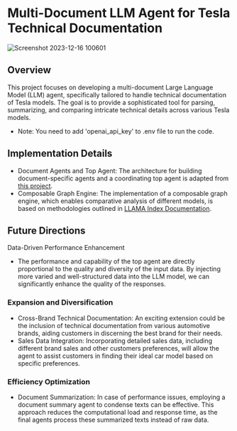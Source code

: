 # Multi-Document LLM Agent for Tesla Technical Documentation
![Screenshot 2023-12-16 100601](https://github.com/alienscientist/tesla_cars_rag_model/assets/119079691/c6c0bd05-54ee-4092-8503-4f9e8a209da6)


## Overview
This project focuses on developing a multi-document Large Language Model (LLM) agent, specifically tailored to handle technical documentation of Tesla models. 
The goal is to provide a sophisticated tool for parsing, summarizing, and comparing intricate technical details across various Tesla models.
- Note: You need to add 'openai_api_key' to .env file to run the code.

## Implementation Details
- Document Agents and Top Agent: The architecture for building document-specific agents and a coordinating top agent is adapted from [this project](https://github.com/run-llama/create_llama_projects/blob/main/multi-document-agent/README.md).
- Composable Graph Engine: The implementation of a composable graph engine, which enables comparative analysis of different models, is based on methodologies outlined in [LLAMA Index Documentation](https://docs.llamaindex.ai/en/stable/understanding/putting_it_all_together/q_and_a/unified_query.html).

## Future Directions
Data-Driven Performance Enhancement
- The performance and capability of the top agent are directly proportional to the quality and diversity of the input data. 
By injecting more varied and well-structured data into the LLM model, we can significantly enhance the quality of the responses.

### Expansion and Diversification
- Cross-Brand Technical Documentation: An exciting extension could be the inclusion of technical documentation from various automotive brands, aiding customers in discerning the best brand for their needs.
- Sales Data Integration: Incorporating detailed sales data, including different brand sales and other customers preferences, will allow the agent to assist customers in finding their ideal car model based on specific preferences.

### Efficiency Optimization
- Document Summarization: In case of performance issues, employing a document summary agent to condense texts can be effective. This approach reduces the computational load and response time, as the final agents process these summarized texts instead of raw data.
